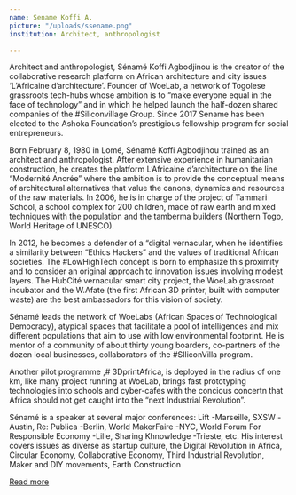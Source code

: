```yaml
---
name: Sename Koffi A.
picture: "/uploads/ssename.png"
institution: Architect, anthropologist

---
```


Architect and anthropologist, Sénamé Koffi Agbodjinou is the creator of the collaborative research platform on African architecture and city issues ‘L’Africaine d’architecture’. Founder of WoeLab, a network of Togolese grassroots tech-hubs whose ambition is to “make everyone equal in the face of technology” and in which he helped launch the half-dozen shared companies of the #Siliconvillage Group. Since 2017 Sename has been elected to the Ashoka Foundation’s prestigious fellowship program for social entrepreneurs.

Born February 8, 1980 in Lomé, Sénamé Koffi Agbodjinou trained as an architect and anthropologist. After extensive experience in humanitarian construction, he creates the platform L’Africaine d’architecture on the line “Modernité Ancrée” where the ambition is to provide the conceptual means of architectural alternatives that value the canons, dynamics and resources of the raw materials. In 2006, he is in charge of the project of Tammari School, a school complex for 200 children, made of raw earth and mixed techniques with the population and the tamberma builders (Northern Togo, World Heritage of UNESCO).

In 2012, he becomes a defender of a “digital vernacular, when he identifies a similarity between “Ethics Hackers” and the values ​​of traditional African societies. The #LowHighTech concept is born to emphasize this proximity and to consider an original approach to innovation issues involving modest layers. The HubCité vernacular smart city project, the WoeLab grassroot incubator and the W.Afate (the first African 3D printer, built with computer waste) are the best ambassadors for this vision of society.

Sénamé leads the network of WoeLabs (African Spaces of Technological Democracy), atypical spaces that facilitate a pool of intelligences and mix different populations that aim to use with low environmental footprint. He is mentor of a community of about thirty young boarders, co-partners of the dozen local businesses, collaborators of the #SIliconVilla program.

Another pilot programme ,# 3DprintAfrica, is deployed in the radius of one km, like many project running at WoeLab, brings fast prototyping technologies into schools and cyber-cafes with the concious concertn that Africa should not get caught into the “next Industrial Revolution”.

Sénamé is a speaker at several major conferences: Lift -Marseille, SXSW -Austin, Re: Publica -Berlin, World MakerFaire -NYC, World Forum For Responsible Economy -Lille, Sharing Khnowledge -Trieste, etc. His interest covers issues as diverse as startup culture, the Digital Revolution in Africa, Circular Economy, Collaborative Economy, Third Industrial Revolution, Maker and DIY movements, Earth Construction 

[Read more](https://www.plurality-university.org/team/sename-koffi-agbodjinou/) 

